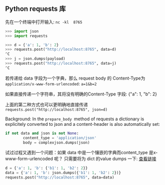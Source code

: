 ## Python requests 库
先在一个终端中打开输入: `nc -kl  8765` 

```Python
>>> import json
>>> import requests

>>> d = {'a': 1, 'b': 2}
>>> requests.post("http://localhost:8765", data=d)
^C
>>> j = json.dumps(payload)
>>> requests.post("http://localhost:8765", data=j)
^C
```
若传递给 data 字段为一个字典，那么 request body 的 Content-Type为`application/x-www-form-urlencoded`: `a=1&b=2`

如果直接传递一个字符串，其将没有明确的Content-Type 字段:
{"a": 1, "b": 2}

上面的第二种方式也可以更明确地直接传递 `requests.post("http://localhost:8765", json=d)`

Background: In the `prepare_body `method of requests a dictionary is explicitely converted to json and a content-header is also automatically set:

```Python
if not data and json is not None:
        content_type = 'application/json'
        body = complexjson.dumps(json)
```

试过过程又遇到一个问题：如果 data 中是一个镶嵌的字典而content_type 是x-www-form-urlencoded 呢？ 只需要将为 dict 的value dumps 一下: [查看链接](https://github.com/kennethreitz/requests/issues/2885)
```Python
d = {'a': 1, 'b': {'b1': 1, 'b2': 2}}
data = {'a': 1, 'b': json.dumps({'b1': 1, 'b2': 2})}
requests.post("http://localhost:8765", data=data)
```
